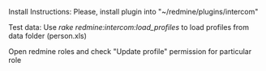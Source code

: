 Install Instructions: 
Please, install plugin into "~/redmine/plugins/intercom"

Test data:
Use *rake redmine:intercom:load_profiles* to load profiles from data folder (person.xls)

Open redmine roles and check "Update profile" permission for particular role


